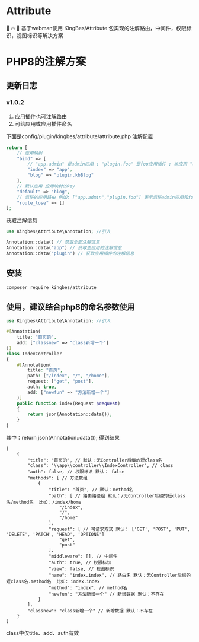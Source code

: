 # Attribute
🚀 🔥 🌈 基于webman使用 KingBes/Attribute 包实现的注解路由，中间件，权限标识，视图标识等解决方案
# PHP8的注解方案

## 更新日志

### v1.0.2
1. 应用插件也可注解路由
2. 可给应用或应用插件命名

下面是config/plugin/kingbes/attribute/attribute.php 注解配置

```php
return [
    // 应用映射
    "bind" => [
        // "app.admin" 是admin应用 ; "plugin.foo" 是foo应用插件 ; 单应用 "app"
        "index" => "app",
        "blog" => "plugin.kbBlog"
    ],
    // 默认应用 应用映射的key
    "default" => "blog",
    // 忽略的应用路由 例如: ["app.admin","plugin.foo"] 表示忽略admin应用和foo应用插件的路由注解
    "route_lose" => []
];

```

获取注解信息
```php
use Kingbes\Attribute\Annotation; //引入

Annotation::data() // 获取全部注解信息
Annotation::data("app") // 获取主应用的注解信息 
Annotation::data("plugin") // 获取应用插件的注解信息
```


## 安装
```shell
composer require kingbes/attribute
```

## 使用，建议结合php8的命名参数使用
```php
use Kingbes\Attribute\Annotation; //引入

#[Annotation(
    title: "首页的",
    add: ["classnew" => "class新增一个"]
)]
class IndexController
{
    #[Annotation(
        title: "首页",
        path: ["/index", "/", "/home"],
        request: ["get", "post"],
        auth: true,
        add: ["newfun" => "方法新增一个"]
    )]
    public function index(Request $request)
    {
        return json(Annotation::data());
    }
}

```
其中：return json(Annotation::data()); 得到结果
```jsonc
[
    {
        "title": "首页的", // 默认：无Controller后缀的短class名
        "class": "\\app\\controller\\IndexController", // class
        "auth": false, // 权限标识 默认： false
        "methods": [ // 方法数组
            {
                "title": "首页", // 默认：method名
                "path": [ // 路由路径组 默认：/无Controller后缀的短class名/method名  比如：/index/home
                    "/index",
                    "/",
                    "/home"
                ],
                "request": [ // 可请求方式 默认： ['GET', 'POST', 'PUT', 'DELETE', 'PATCH', 'HEAD', 'OPTIONS']
                    "get",
                    "post"
                ],
                "middleware": [], // 中间件
                "auth": true, // 权限标识
                "view": false, // 视图标识
                "name": "index.index", // 路由名 默认：无Controller后缀的短class名.method名  比如: index.index
                "method": "index", // method名
                "newfun": "方法新增一个" // 新增数据 默认：不存在
            }
        ],
        "classnew": "class新增一个" // 新增数据 默认：不存在
    }
]
```
class中仅title、add、auth有效